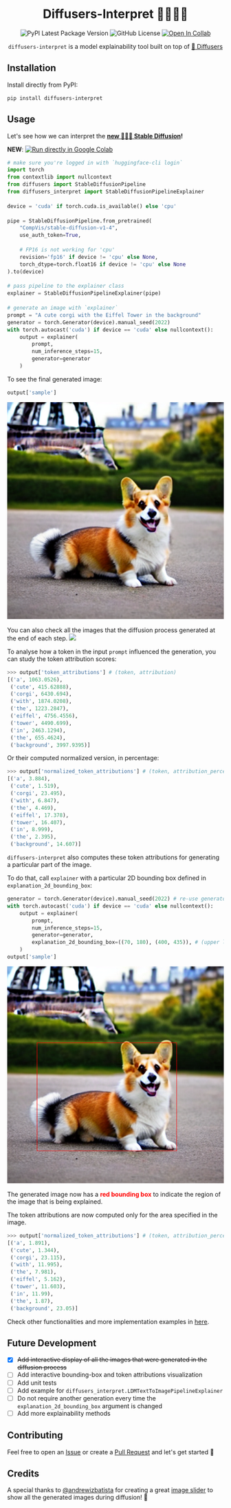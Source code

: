 <div align="center">

# Diffusers-Interpret 🤗🧨🕵️‍♀️

![PyPI Latest Package Version](https://img.shields.io/pypi/v/diffusers-interpret?logo=pypi&style=flat&color=orange) ![GitHub License](https://img.shields.io/github/license/JoaoLages/diffusers-interpret?logo=github&style=flat&color=green) [![Open In Collab](https://colab.research.google.com/assets/colab-badge.svg)](https://colab.research.google.com/github/JoaoLages/diffusers-interpret/blob/main/notebooks/stable_diffusion_example_colab.ipynb) 

`diffusers-interpret` is a model explainability tool built on top of [🤗 Diffusers](https://github.com/huggingface/diffusers)
</div>

## Installation

Install directly from PyPI:

    pip install diffusers-interpret

## Usage

Let's see how we can interpret the **[new 🎨🎨🎨 Stable Diffusion](https://github.com/huggingface/diffusers#new--stable-diffusion-is-now-fully-compatible-with-diffusers)!**

**NEW**: <a href="https://colab.research.google.com/assets/colab-badge.svg)](https://colab.research.google.com/github/JoaoLages/diffusers-interpret/blob/main/notebooks/stable_diffusion_example_colab.ipynb"><img src="https://colab.research.google.com/assets/colab-badge.svg" alt="Run directly in Google Colab"/></a>

```python
# make sure you're logged in with `huggingface-cli login`
import torch
from contextlib import nullcontext
from diffusers import StableDiffusionPipeline
from diffusers_interpret import StableDiffusionPipelineExplainer

device = 'cuda' if torch.cuda.is_available() else 'cpu'

pipe = StableDiffusionPipeline.from_pretrained(
    "CompVis/stable-diffusion-v1-4", 
    use_auth_token=True,
    
    # FP16 is not working for 'cpu'
    revision='fp16' if device != 'cpu' else None,
    torch_dtype=torch.float16 if device != 'cpu' else None
).to(device)

# pass pipeline to the explainer class
explainer = StableDiffusionPipelineExplainer(pipe)

# generate an image with `explainer`
prompt = "A cute corgi with the Eiffel Tower in the background"
generator = torch.Generator(device).manual_seed(2022)
with torch.autocast('cuda') if device == 'cuda' else nullcontext():
    output = explainer(
        prompt, 
        num_inference_steps=15,
        generator=generator
    )
```

To see the final generated image:
```python
output['sample']
```

![](assets/corgi_eiffel_tower.png)

You can also check all the images that the diffusion process generated at the end of each step.
![](assets/image_slider.gif)

To analyse how a token in the input `prompt` influenced the generation, you can study the token attribution scores:
```python
>>> output['token_attributions'] # (token, attribution)
[('a', 1063.0526),
 ('cute', 415.62888),
 ('corgi', 6430.694),
 ('with', 1874.0208),
 ('the', 1223.2847),
 ('eiffel', 4756.4556),
 ('tower', 4490.699),
 ('in', 2463.1294),
 ('the', 655.4624),
 ('background', 3997.9395)]
```

Or their computed normalized version, in percentage:
```python
>>> output['normalized_token_attributions'] # (token, attribution_percentage)
[('a', 3.884),
 ('cute', 1.519),
 ('corgi', 23.495),
 ('with', 6.847),
 ('the', 4.469),
 ('eiffel', 17.378),
 ('tower', 16.407),
 ('in', 8.999),
 ('the', 2.395),
 ('background', 14.607)]
```

`diffusers-interpret` also computes these token attributions for generating a particular part of the image. 

To do that, call `explainer` with a particular 2D bounding box defined in `explanation_2d_bounding_box`:

```python
generator = torch.Generator(device).manual_seed(2022) # re-use generator
with torch.autocast('cuda') if device == 'cuda' else nullcontext():
    output = explainer(
        prompt, 
        num_inference_steps=15, 
        generator=generator,
        explanation_2d_bounding_box=((70, 180), (400, 435)), # (upper left corner, bottom right corner)
    )
output['sample']
```
![](assets/corgi_eiffel_tower_box_1.png)

The generated image now has a <span style="color:red"> **red bounding box** </span> to indicate the region of the image that is being explained.

The token attributions are now computed only for the area specified in the image.

```python
>>> output['normalized_token_attributions'] # (token, attribution_percentage)
[('a', 1.891),
 ('cute', 1.344),
 ('corgi', 23.115),
 ('with', 11.995),
 ('the', 7.981),
 ('eiffel', 5.162),
 ('tower', 11.603),
 ('in', 11.99),
 ('the', 1.87),
 ('background', 23.05)]
```

Check other functionalities and more implementation examples in [here](https://github.com/JoaoLages/diffusers-interpret/blob/main/notebooks/).

## Future Development
- [x] ~~Add interactive display of all the images that were generated in the diffusion process~~
- [ ] Add interactive bounding-box and token attributions visualization
- [ ] Add unit tests
- [ ] Add example for `diffusers_interpret.LDMTextToImagePipelineExplainer`
- [ ] Do not require another generation every time the `explanation_2d_bounding_box` argument is changed
- [ ] Add more explainability methods

## Contributing
Feel free to open an [Issue](https://github.com/JoaoLages/diffusers-interpret/issues) or create a [Pull Request](https://github.com/JoaoLages/diffusers-interpret/pulls) and let's get started 🚀

## Credits

A special thanks to [@andrewizbatista](https://github.com/andrewizbatista) for creating a great [image slider](https://github.com/JoaoLages/diffusers-interpret/pull/1) to show all the generated images during diffusion! 💪 
